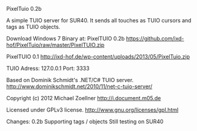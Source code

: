PixelTuio 0.2b

A simple TUIO server for SUR40.
It sends all touches as TUIO cursors and tags as TUIO objects.

Download Windows 7 Binary at:
PixelTUIO 0.2b
https://github.com/ixd-hof/PixelTuio/raw/master/PixelTUIO.zip

PixelTUIO 0.1
http://ixd-hof.de/wp-content/uploads/2013/05/PixelTuio.zip

TUIO Adress: 127.0.0.1
Port: 3333

Based on Dominik Schmidt's .NET/C# TUIO server.
http://www.dominikschmidt.net/2010/11/net-c-tuio-server/

Copyright (c) 2012 Michael Zoellner
http://i.document.m05.de

Licensed under GPLv3 license.
http://www.gnu.org/licenses/gpl.html

Changes:
0.2b
Supporting tags / objects
Still testing on SUR40
